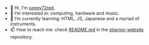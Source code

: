 - 👋 Hi, I’m <a href="github.com/jumpy72red">jumpy72red</a>.
- 👀 I’m interested in: computing, hardware and music.
- 🌱 I’m currently learning: HTML, JS, Japanese and a myriad of instruments.
- 📫 How to reach me: check <a href="github.com/jumpy72red/stjarnor-website/blob/main/README.md">README.md</a> in the <a href="github.com/jumpy72red/stjarnor-website">stjarnor-website</a> repository.
